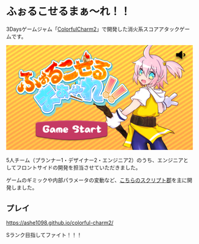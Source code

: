 # ふぉるこせるまぁ～れ！！

3Daysゲームジャム「[ColorfulCharm2](https://peatix.com/event/1889715)」で開発した消火系スコアアタックゲームです。

![Title](https://raw.githubusercontent.com/ashe1098/colorful-charm2/main/images/title.png)

5人チーム（プランナー1・デザイナー2・エンジニア2）のうち、エンジニアとしてフロントサイドの開発を担当させていただきました。

ゲームのギミックや内部パラメータの変動など、[こちらのスクリプト郡](https://github.com/ashe1098/colorful-charm2/tree/main/Scripts/GamePlay)を主に開発しました。

## プレイ

https://ashe1098.github.io/colorful-charm2/

Sランク目指してファイト！！！
